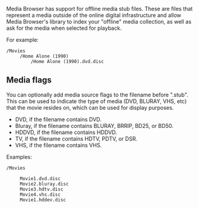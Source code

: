 Media Browser has support for offline media stub files. These are files that represent a media outside of the online digital infrastructure and allow Media Browser's library to index your "offline" media collection, as well as ask for the media when selected for playback.

For example:

``` 
/Movies
     /Home Alone (1990)
         /Home Alone (1990).dvd.disc

``` 

## Media flags

You can optionally add media source flags to the filename before ".stub". This can be used to indicate the type of media (DVD, BLURAY, VHS, etc) that the movie resides on, which can be used for display purposes.

* DVD, if the filename contains DVD.
* Bluray, if the filename contains BLURAY, BRRIP, BD25, or BD50.
* HDDVD, if the filename contains HDDVD.
* TV, if the filename contains HDTV, PDTV, or DSR.
* VHS, if the filename contains VHS.

Examples:

``` 
/Movies

     Movie1.dvd.disc
     Movie2.bluray.disc
     Movie3.hdtv.disc
     Movie4.vhs.disc
     Movie1.hddev.disc

``` 